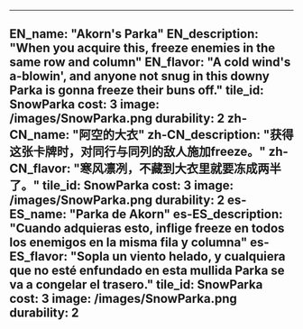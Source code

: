 ---

EN_name: "Akorn's Parka"
EN_description: "When you acquire this, freeze enemies in the same row and column"
EN_flavor: "A cold wind's a-blowin', and anyone not snug in this downy Parka is gonna freeze their buns off."
tile_id: SnowParka
cost: 3
image: /images/SnowParka.png
durability: 2
zh-CN_name: "阿空的大衣"
zh-CN_description: "获得这张卡牌时，对同行与同列的敌人施加freeze。"
zh-CN_flavor: "寒风凛冽，不藏到大衣里就要冻成两半了。"
tile_id: SnowParka
cost: 3
image: /images/SnowParka.png
durability: 2
es-ES_name: "Parka de Akorn"
es-ES_description: "Cuando adquieras esto, inflige freeze en todos los enemigos en la misma fila y columna"
es-ES_flavor: "Sopla un viento helado, y cualquiera que no esté enfundado en esta mullida Parka se va a congelar el trasero."
tile_id: SnowParka
cost: 3
image: /images/SnowParka.png
durability: 2
---